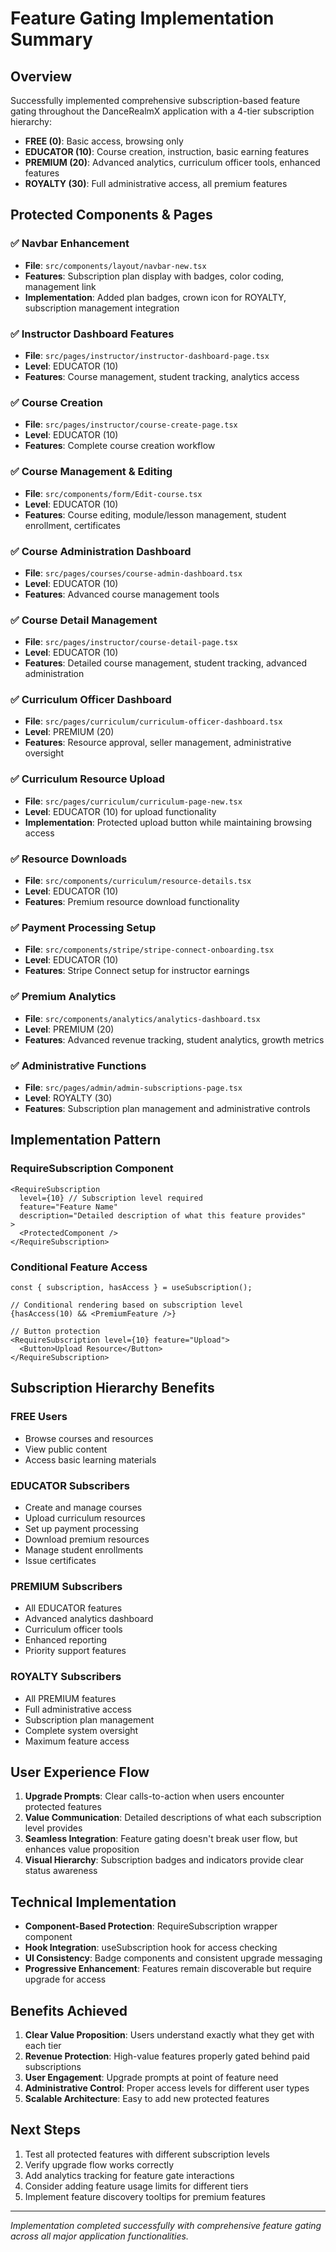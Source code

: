 # Feature Gating Implementation Summary

## Overview
Successfully implemented comprehensive subscription-based feature gating throughout the DanceRealmX application with a 4-tier subscription hierarchy:

- **FREE (0)**: Basic access, browsing only
- **EDUCATOR (10)**: Course creation, instruction, basic earning features
- **PREMIUM (20)**: Advanced analytics, curriculum officer tools, enhanced features
- **ROYALTY (30)**: Full administrative access, all premium features

## Protected Components & Pages

### ✅ Navbar Enhancement
- **File**: `src/components/layout/navbar-new.tsx`
- **Features**: Subscription plan display with badges, color coding, management link
- **Implementation**: Added plan badges, crown icon for ROYALTY, subscription management integration

### ✅ Instructor Dashboard Features
- **File**: `src/pages/instructor/instructor-dashboard-page.tsx`
- **Level**: EDUCATOR (10)
- **Features**: Course management, student tracking, analytics access

### ✅ Course Creation
- **File**: `src/pages/instructor/course-create-page.tsx`
- **Level**: EDUCATOR (10)
- **Features**: Complete course creation workflow

### ✅ Course Management & Editing
- **File**: `src/components/form/Edit-course.tsx`
- **Level**: EDUCATOR (10)
- **Features**: Course editing, module/lesson management, student enrollment, certificates

### ✅ Course Administration Dashboard
- **File**: `src/pages/courses/course-admin-dashboard.tsx`
- **Level**: EDUCATOR (10)
- **Features**: Advanced course management tools

### ✅ Course Detail Management
- **File**: `src/pages/instructor/course-detail-page.tsx`
- **Level**: EDUCATOR (10)
- **Features**: Detailed course management, student tracking, advanced administration

### ✅ Curriculum Officer Dashboard
- **File**: `src/pages/curriculum/curriculum-officer-dashboard.tsx`
- **Level**: PREMIUM (20)
- **Features**: Resource approval, seller management, administrative oversight

### ✅ Curriculum Resource Upload
- **File**: `src/pages/curriculum/curriculum-page-new.tsx`
- **Level**: EDUCATOR (10) for upload functionality
- **Implementation**: Protected upload button while maintaining browsing access

### ✅ Resource Downloads
- **File**: `src/components/curriculum/resource-details.tsx`
- **Level**: EDUCATOR (10)
- **Features**: Premium resource download functionality

### ✅ Payment Processing Setup
- **File**: `src/components/stripe/stripe-connect-onboarding.tsx`
- **Level**: EDUCATOR (10)
- **Features**: Stripe Connect setup for instructor earnings

### ✅ Premium Analytics
- **File**: `src/components/analytics/analytics-dashboard.tsx`
- **Level**: PREMIUM (20)
- **Features**: Advanced revenue tracking, student analytics, growth metrics

### ✅ Administrative Functions
- **File**: `src/pages/admin/admin-subscriptions-page.tsx`
- **Level**: ROYALTY (30)
- **Features**: Subscription plan management and administrative controls

## Implementation Pattern

### RequireSubscription Component
```tsx
<RequireSubscription 
  level={10} // Subscription level required
  feature="Feature Name"
  description="Detailed description of what this feature provides"
>
  <ProtectedComponent />
</RequireSubscription>
```

### Conditional Feature Access
```tsx
const { subscription, hasAccess } = useSubscription();

// Conditional rendering based on subscription level
{hasAccess(10) && <PremiumFeature />}

// Button protection
<RequireSubscription level={10} feature="Upload">
  <Button>Upload Resource</Button>
</RequireSubscription>
```

## Subscription Hierarchy Benefits

### FREE Users
- Browse courses and resources
- View public content
- Access basic learning materials

### EDUCATOR Subscribers
- Create and manage courses
- Upload curriculum resources
- Set up payment processing
- Download premium resources
- Manage student enrollments
- Issue certificates

### PREMIUM Subscribers
- All EDUCATOR features
- Advanced analytics dashboard
- Curriculum officer tools
- Enhanced reporting
- Priority support features

### ROYALTY Subscribers
- All PREMIUM features
- Full administrative access
- Subscription plan management
- Complete system oversight
- Maximum feature access

## User Experience Flow

1. **Upgrade Prompts**: Clear calls-to-action when users encounter protected features
2. **Value Communication**: Detailed descriptions of what each subscription level provides
3. **Seamless Integration**: Feature gating doesn't break user flow, but enhances value proposition
4. **Visual Hierarchy**: Subscription badges and indicators provide clear status awareness

## Technical Implementation

- **Component-Based Protection**: RequireSubscription wrapper component
- **Hook Integration**: useSubscription hook for access checking
- **UI Consistency**: Badge components and consistent upgrade messaging
- **Progressive Enhancement**: Features remain discoverable but require upgrade for access

## Benefits Achieved

1. **Clear Value Proposition**: Users understand exactly what they get with each tier
2. **Revenue Protection**: High-value features properly gated behind paid subscriptions
3. **User Engagement**: Upgrade prompts at point of feature need
4. **Administrative Control**: Proper access levels for different user types
5. **Scalable Architecture**: Easy to add new protected features

## Next Steps

1. Test all protected features with different subscription levels
2. Verify upgrade flow works correctly
3. Add analytics tracking for feature gate interactions
4. Consider adding feature usage limits for different tiers
5. Implement feature discovery tooltips for premium features

---

*Implementation completed successfully with comprehensive feature gating across all major application functionalities.*
